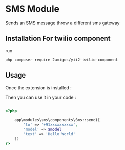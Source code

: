 SMS Module
==========
Sends an SMS message throw a different sms gateway


Installation For twilio component
------------

run

```
php composer require 2amigos/yii2-twilio-component

```

Usage
-----

Once the extension is installed :

Then you can use it in your code :

```php

<?php
	
	app\modules\sms\components\Sms::send([
		'to' => '+91xxxxxxxxxx',
	    'model' => $model
	    'text' => 'Hello World'
	])
?>
```